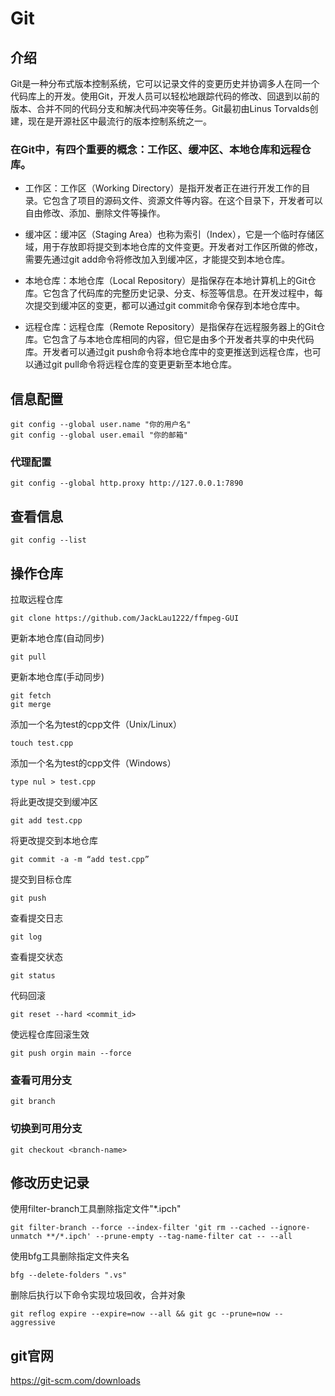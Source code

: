 # Git

## 介绍

Git是一种分布式版本控制系统，它可以记录文件的变更历史并协调多人在同一个代码库上的开发。使用Git，开发人员可以轻松地跟踪代码的修改、回退到以前的版本、合并不同的代码分支和解决代码冲突等任务。Git最初由Linus Torvalds创建，现在是开源社区中最流行的版本控制系统之一。

### 在Git中，有四个重要的概念：工作区、缓冲区、本地仓库和远程仓库。

* 工作区：工作区（Working Directory）是指开发者正在进行开发工作的目录。它包含了项目的源码文件、资源文件等内容。在这个目录下，开发者可以自由修改、添加、删除文件等操作。

* 缓冲区：缓冲区（Staging Area）也称为索引（Index），它是一个临时存储区域，用于存放即将提交到本地仓库的文件变更。开发者对工作区所做的修改，需要先通过git add命令将修改加入到缓冲区，才能提交到本地仓库。

* 本地仓库：本地仓库（Local Repository）是指保存在本地计算机上的Git仓库。它包含了代码库的完整历史记录、分支、标签等信息。在开发过程中，每次提交到缓冲区的变更，都可以通过git commit命令保存到本地仓库中。

* 远程仓库：远程仓库（Remote Repository）是指保存在远程服务器上的Git仓库。它包含了与本地仓库相同的内容，但它是由多个开发者共享的中央代码库。开发者可以通过git push命令将本地仓库中的变更推送到远程仓库，也可以通过git pull命令将远程仓库的变更更新至本地仓库。

## 信息配置

```
git config --global user.name "你的用户名"
git config --global user.email "你的邮箱"
```

### 代理配置

```
git config --global http.proxy http://127.0.0.1:7890
```

## 查看信息

```
git config --list
```

## 操作仓库

拉取远程仓库

```
git clone https://github.com/JackLau1222/ffmpeg-GUI
```

更新本地仓库(自动同步)

```
git pull 
```

更新本地仓库(手动同步)

```
git fetch 
git merge 
```

添加一个名为test的cpp文件（Unix/Linux）

```
touch test.cpp 
```

添加一个名为test的cpp文件（Windows）

```
type nul > test.cpp
```

将此更改提交到缓冲区

```
git add test.cpp 
```

将更改提交到本地仓库

```
git commit -a -m “add test.cpp” 
```

提交到目标仓库

```
git push
```

查看提交日志

```
git log
```

查看提交状态

```
git status
```

代码回滚

```
git reset --hard <commit_id>
```

使远程仓库回滚生效

```
git push orgin main --force
```

### 查看可用分支

```
git branch
```

### 切换到可用分支

```
git checkout <branch-name>
```

## 修改历史记录

使用filter-branch工具删除指定文件"*.ipch"

```
git filter-branch --force --index-filter 'git rm --cached --ignore-unmatch **/*.ipch' --prune-empty --tag-name-filter cat -- --all
```


使用bfg工具删除指定文件夹名

```
bfg --delete-folders ".vs"  
```

删除后执行以下命令实现垃圾回收，合并对象

```
git reflog expire --expire=now --all && git gc --prune=now --aggressive 
```

## git官网

<https://git-scm.com/downloads>